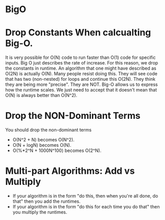 # BigO
# Drop Constants When calcualting Big-O. #
It is very possible for O(N) code to run faster than O(1) code for specific inputs. Big O just describes the rate of increase.  For this reason, we drop the constants in runtime. An algorithm that one might have described as O(2N) is actually O(N).  Many people resist doing this. They will see code that has two (non-nested) for loops and continue this O(2N).  They think they are being more "precise". They are NOT.  Big-O allows us to express how the runtime scales.  We just need to accept that it doesn't mean that O(N) is always better than O(N^2).
# Drop the NON-Dominant Terms #
You should drop the non-dominant terms
* O(N^2 + N) becomes O(N^2).
* O(N + logN) becomes O(N).
* O(%*2^N + 1000N^100) becomes O(2^N).
# Multi-part Algorithms: Add vs Multiply #
* If your algorithm is in the form "do this, then when you're all done, do that" then you add the runtimes.
* If your algorithm is in the form "do this for each time you do that" then you multiply the runtimes.
